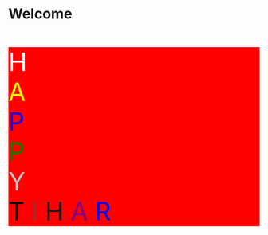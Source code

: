 <html>
  <head>
    <style>
      div{
        font-size:50px;
        background-color:red;
        }
      p0{ 
        color:white;
        }
      p1
      {color:yellow;
       }
      p2{
        color:blue;
        }
      p3{
        color:green;
        }
      p4{
        color:silver;
        }
      p5{
        color:black;
        }
      p6{
        color:brown;
        }
      p7{
        color:marron;
        }
      p8{
        color:purple;
        }
      p9{
        color:blue;
        }
    </style>
  </head>
  
<h1>Welcome</h1>
<div>
  
<p0>H</p0>
<br>
<p1>A</p1>
<br>
<p2>P</p2>
<br>
<p3>P</p3>
<br>
<p4>Y</p4>
<br>
<p5> T</p5>
<p6>I</p6>
<p7>H</p7>
<p8>A</p8>
<p9>R</p9>
</div>
</html>
